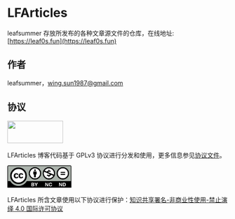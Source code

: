 # LFArticles

leafsummer 存放所发布的各种文章源文件的仓库，在线地址: [https://leaf0s.fun](https://leaf0s.fun)

## 作者

leafsummer，wing.sun1987@gmail.com 

## 协议

<img src='https://www.gnu.org/graphics/gplv3-127x51.png' width='127' height='51'/>

LFArticles 博客代码基于 GPLv3 协议进行分发和使用，更多信息参见[协议文件](/LICENSE)。

<img src='https://raw.githubusercontent.com/LeafSummer/LFArticles/master/res/cc-by-nc-nd.png' width='145.77' height='51'/>

LFArticles 所含文章使用以下协议进行保护：[知识共享署名-非商业性使用-禁止演绎 4.0 国际许可协议](http://creativecommons.org/licenses/by-nc-nd/4.0/)
